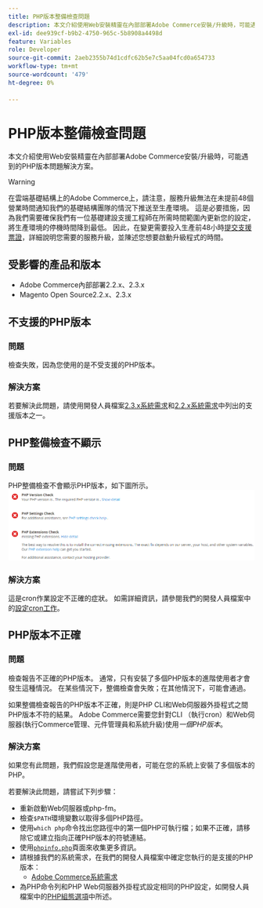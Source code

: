 ```yaml
---
title: PHP版本整備檢查問題
description: 本文介紹使用Web安裝精靈在內部部署Adobe Commerce安裝/升級時，可能遇到的PHP版本問題解決方案。
exl-id: dee939cf-b9b2-4750-965c-5b8908a4498d
feature: Variables
role: Developer
source-git-commit: 2aeb2355b74d1cdfc62b5e7c5aa04fcd0a654733
workflow-type: tm+mt
source-wordcount: '479'
ht-degree: 0%

---
```


# PHP版本整備檢查問題

本文介紹使用Web安裝精靈在內部部署Adobe Commerce安裝/升級時，可能遇到的PHP版本問題解決方案。

>[!WARNING]
>
>在雲端基礎結構上的Adobe Commerce上，請注意，服務升級無法在未提前48個營業時間通知我們的基礎結構團隊的情況下推送至生產環境。 這是必要措施，因為我們需要確保我們有一位基礎建設支援工程師在所需時間範圍內更新您的設定，將生產環境的停機時間降到最低。 因此，在變更需要投入生產前48小時[提交支援票證](/help/help-center-guide/help-center/magento-help-center-user-guide.md#submit-ticket)，詳細說明您需要的服務升級，並陳述您想要啟動升級程式的時間。

## 受影響的產品和版本

* Adobe Commerce內部部署2.2.x、2.3.x
* Magento Open Source2.2.x、2.3.x

## 不支援的PHP版本

### 問題

檢查失敗，因為您使用的是不受支援的PHP版本。

### 解決方案

若要解決此問題，請使用開發人員檔案[2.3.x系統需求](https://experienceleague.adobe.com/zh-hant/docs/commerce-operations/installation-guide/system-requirements)和[2.2.x系統需求](https://experienceleague.adobe.com/zh-hant/docs/commerce-operations/installation-guide/system-requirements)中列出的支援版本之一。

## PHP整備檢查不顯示

### 問題

PHP整備檢查不會顯示PHP版本，如下圖所示。
![upgr-tshoot-no-cron.png](assets/upgr-tshoot-no-cron.png)

### 解決方案

這是cron作業設定不正確的症狀。 如需詳細資訊，請參閱我們的開發人員檔案中的[設定cron工作](https://experienceleague.adobe.com/zh-hant/docs/commerce-operations/installation-guide/next-steps/configuration)。

## PHP版本不正確

### 問題

檢查報告不正確的PHP版本。 通常，只有安裝了多個PHP版本的進階使用者才會發生這種情況。 在某些情況下，整備檢查會失敗；在其他情況下，可能會通過。

如果整備檢查報告的PHP版本不正確，則是PHP CLI和Web伺服器外掛程式之間PHP版本不符的結果。 Adobe Commerce需要您針對CLI （執行cron）和Web伺服器(執行Commerce管理、元件管理員和系統升級)使用&#x200B;*一個PHP版本*。

### 解決方案

如果您有此問題，我們假設您是進階使用者，可能在您的系統上安裝了多個版本的PHP。

若要解決此問題，請嘗試下列步驟：

* 重新啟動Web伺服器或php-fm。
* 檢查`$PATH`環境變數以取得多個PHP路徑。
* 使用`which php`命令找出您路徑中的第一個PHP可執行檔；如果不正確，請移除它或建立指向正確PHP版本的符號連結。
* 使用[`phpinfo.php`](https://experienceleague.adobe.com/zh-hant/docs/commerce-operations/installation-guide/prerequisites/optional-software)頁面來收集更多資訊。
* 請根據我們的系統需求，在我們的開發人員檔案中確定您執行的是支援的PHP版本：
   * [Adobe Commerce系統需求](https://experienceleague.adobe.com/zh-hant/docs/commerce-operations/installation-guide/system-requirements)
* 為PHP命令列和PHP Web伺服器外掛程式設定相同的PHP設定，如開發人員檔案中的[PHP組態選項](https://experienceleague.adobe.com/zh-hant/docs/commerce-operations/installation-guide/system-requirements#php-settings)中所述。
